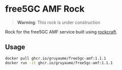 # free5GC AMF Rock

> **Warning**: This rock is under construction

Rock for the free5GC AMF service built using [rockcraft](https://github.com/canonical/rockcraft). 

## Usage

```bash
docker pull ghcr.io/gruyaume/free5gc-amf:1.1.1
docker run -it ghcr.io/gruyaume/free5gc-amf:1.1.1
```
